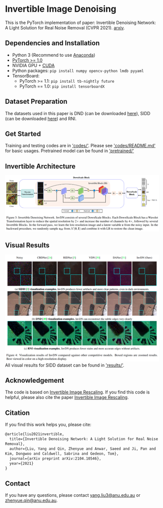 # Invertible Image Denoising
This is the PyTorch implementation of paper: Invertible Denoising Network: A Light Solution for Real Noise Removal (CVPR 2021). [arxiv](https://arxiv.org/pdf/2104.10546v1.pdf).

## Dependencies and Installation
- Python 3 (Recommend to use [Anaconda](https://www.anaconda.com/download/#linux))
- [PyTorch >= 1.0](https://pytorch.org/)
- NVIDIA GPU + [CUDA](https://developer.nvidia.com/cuda-downloads)
- Python packages: `pip install numpy opencv-python lmdb pyyaml`
- TensorBoard: 
  - PyTorch >= 1.1: `pip install tb-nightly future`
  - PyTorch == 1.0: `pip install tensorboardX`
  
## Dataset Preparation
The datasets used in this paper is DND (can be downloaded [here](https://noise.visinf.tu-darmstadt.de/)), SIDD (can be downloaded [here](https://www.eecs.yorku.ca/~kamel/sidd/)) and RNI.

## Get Started
Training and testing codes are in ['codes/'](./codes/). Please see ['codes/README.md'](./codes/README.md) for basic usages.
Pretrained model can be found in ['pretrained/'](./pretrained/)

## Invertible Architecture
![Invertible Architecture](./figures/Net_Arch_Caption.png)

## Visual Results
![Qualitative results on the SIDD, DND and RNI dataset](./figures/visual_results.png)
All visual results for SIDD dataset can be found in ['results/'](./results/).

## Acknowledgement
The code is based on [Invertible Image Rescaling](https://github.com/pkuxmq/Invertible-Image-Rescaling). 
If you find this code is helpful, please also cite the paper [Invertible Image Rescaling](https://arxiv.org/abs/2005.05650https://github.com/pkuxmq/Invertible-Image-Rescalinghttps://github.com/pkuxmq/Invertible-Image-Rescaling). 

## Citation
If you find this work helps you, please cite: 
```
@article{liu2021invertible,
  title={Invertible Denoising Network: A Light Solution for Real Noise Removal},
  author={Liu, Yang and Qin, Zhenyue and Anwar, Saeed and Ji, Pan and Kim, Dongwoo and Caldwell, Sabrina and Gedeon, Tom},
  journal={arXiv preprint arXiv:2104.10546},
  year={2021}
}
```

## Contact
If you have any questions, please contact <yang.liu3@anu.edu.au> or <zhenyue.qin@anu.edu.au>.
